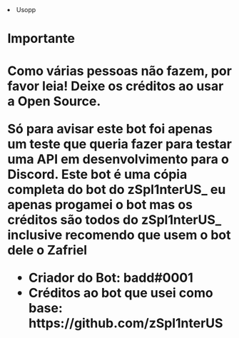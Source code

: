 <li>Usopp</li>

<h1>Importante<h1>
  Como várias pessoas não fazem, por favor leia!
  Deixe os créditos ao usar a Open Source.
 
  Só para avisar este bot foi apenas um teste que queria fazer para testar uma API em desenvolvimento para o Discord. Este bot é uma cópia completa do bot do zSpl1nterUS_ eu apenas progamei o bot mas os créditos são todos do zSpl1nterUS_ inclusive recomendo que usem o bot dele o Zafriel </blockquote>

  <ul>
  <li>Criador do Bot: badd#0001</li>
  <li>Créditos ao bot que usei como base: https://github.com/zSpl1nterUS
